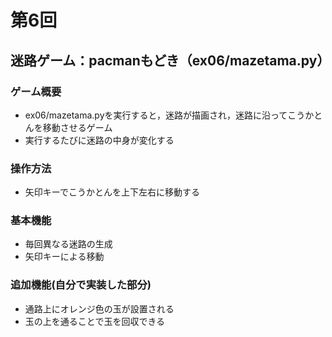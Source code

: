 # 第6回
## 迷路ゲーム：pacmanもどき（ex06/mazetama.py）
### ゲーム概要
- ex06/mazetama.pyを実行すると，迷路が描画され，迷路に沿ってこうかとんを移動させるゲーム
- 実行するたびに迷路の中身が変化する
### 操作方法
- 矢印キーでこうかとんを上下左右に移動する
### 基本機能
- 毎回異なる迷路の生成
- 矢印キーによる移動
### 追加機能(自分で実装した部分)
- 通路上にオレンジ色の玉が設置される
- 玉の上を通ることで玉を回収できる
